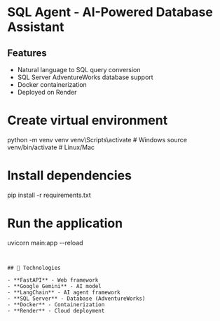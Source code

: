# SQL Agent - AI-Powered Database Assistant

## Features

- Natural language to SQL query conversion
- SQL Server AdventureWorks database support
- Docker containerization
- Deployed on Render


# Create virtual environment
python -m venv venv
venv\Scripts\activate  # Windows
source venv/bin/activate  # Linux/Mac

# Install dependencies
pip install -r requirements.txt

# Run the application
uvicorn main:app --reload
```


## 🔧 Technologies

- **FastAPI** - Web framework
- **Google Gemini** - AI model
- **LangChain** - AI agent framework
- **SQL Server** - Database (AdventureWorks)
- **Docker** - Containerization
- **Render** - Cloud deployment
